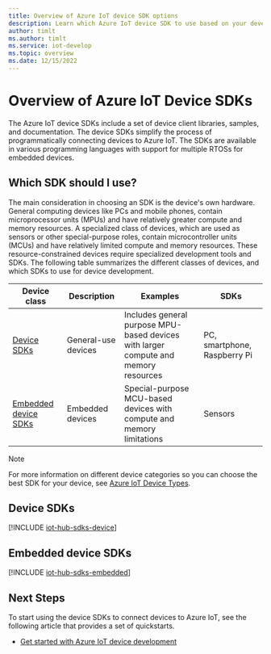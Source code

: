 ```yaml
---
title: Overview of Azure IoT device SDK options
description: Learn which Azure IoT device SDK to use based on your development role and tasks.
author: timlt
ms.author: timlt
ms.service: iot-develop
ms.topic: overview
ms.date: 12/15/2022
---
```


# Overview of Azure IoT Device SDKs

The Azure IoT device SDKs include a set of device client libraries, samples, and documentation. The device SDKs simplify the process of programmatically connecting devices to Azure IoT. The SDKs are available in various programming languages with support for multiple RTOSs for embedded devices.

## Which SDK should I use?

The main consideration in choosing an SDK is the device's own hardware. General computing devices like PCs and mobile phones, contain microprocessor units (MPUs) and have relatively greater compute and memory resources. A specialized class of devices, which are used as sensors or other special-purpose roles, contain microcontroller units (MCUs) and have relatively limited compute and memory resources. These resource-constrained devices require specialized development tools and SDKs. The following table summarizes the different classes of devices, and which SDKs to use for device development.

|Device class|Description|Examples|SDKs|
|-|-|-|-|
|[Device SDKs](#device-sdks)|General-use devices|Includes general purpose MPU-based devices with larger compute and memory resources|PC, smartphone, Raspberry Pi|
|[Embedded device SDKs](#embedded-device-sdks)|Embedded devices|Special-purpose MCU-based devices with compute and memory limitations|Sensors|

> [!Note] 
> For more information on different device categories so you can choose the best SDK for your device, see [Azure IoT Device Types](concepts-iot-device-types.md).

## Device SDKs

[!INCLUDE [iot-hub-sdks-device](../../includes/iot-hub-sdks-device.md)]

## Embedded device SDKs

[!INCLUDE [iot-hub-sdks-embedded](../../includes/iot-hub-sdks-embedded.md)]

## Next Steps
To start using the device SDKs to connect devices to Azure IoT, see the following article that provides a set of quickstarts.
- [Get started with Azure IoT device development](about-getting-started-device-development.md)
